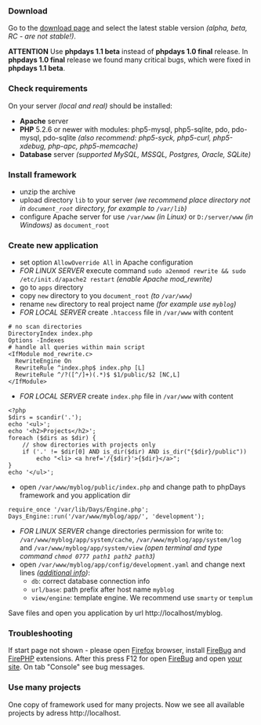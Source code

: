 <a href='Hidden comment: revision: 1'></a>

### Download ###

Go to the [download page](http://code.google.com/p/phpdays/downloads/list) and select the latest stable version _(alpha, beta, RC - are not stable!)_.

**ATTENTION** Use **phpdays 1.1 beta** instead of **phpdays 1.0 final** release. In **phpdays 1.0 final** release we found many critical bugs, which were fixed in **phpdays 1.1 beta**.

### Check requirements ###

On your server _(local and real)_ should be installed:
  * **Apache** server
  * **PHP** 5.2.6 or newer with modules: php5-mysql, php5-sqlite, pdo, pdo-mysql, pdo-sqlite _(also recommend: php5-syck, php5-curl, php5-xdebug, php-apc, php5-memcache)_
  * **Database** server _(supported MySQL, MSSQL, Postgres, Oracle, SQLite)_

### Install framework ###

  * unzip the archive
  * upload directory `lib` to your server _(we recommend place directory not in `document_root` directory, for example to `/var/lib`)_
  * configure Apache server for use `/var/www` _(in Linux)_ or `D:/server/www` _(in Windows)_ as `document_root`

### Create new application ###

  * set option `AllowOverride All` in Apache configuration
  * _FOR LINUX SERVER_ execute command `sudo a2enmod rewrite && sudo /etc/init.d/apache2 restart` _(enable Apache mod\_rewrite)_
  * go to `apps` directory
  * copy `new` directory to you `document_root` _(to `/var/www`)_
  * rename `new` directory to real project name _(for example use `myblog`)_
  * _FOR LOCAL SERVER_ create `.htaccess` file in `/var/www` with content
```
# no scan directories
DirectoryIndex index.php
Options -Indexes
# handle all queries within main script
<IfModule mod_rewrite.c>
  RewriteEngine On
  RewriteRule ^index.php$ index.php [L]
  RewriteRule ^/?([^/]+)(.*)$ $1/public/$2 [NC,L]
</IfModule>
```
  * _FOR LOCAL SERVER_ create `index.php` file in `/var/www` with content
```
<?php
$dirs = scandir('.');
echo '<ul>';
echo '<h2>Projects</h2>';
foreach ($dirs as $dir) {
    // show directories with projects only
    if ('.' != $dir[0] AND is_dir($dir) AND is_dir("{$dir}/public"))
        echo "<li> <a href='/{$dir}'>{$dir}</a>";
}
echo '</ul>';
```
  * open `/var/www/myblog/public/index.php` and change path to phpDays framework and you application dir
```
require_once '/var/lib/Days/Engine.php';
Days_Engine::run('/var/www/myblog/app/', 'development');
```
  * _FOR LINUX SERVER_ change directories permission for write to: `/var/www/myblog/app/system/cache`, `/var/www/myblog/app/system/log` and `/var/www/myblog/app/system/view` _(open terminal and type command `chmod 0777 path1 path2 path3`)_
  * open `/var/www/myblog/app/config/development.yaml` and change next lines _([additional info](EnLibDaysConfig.md))_:
    * `db`: correct database connection info
    * `url/base`: path prefix after host name `myblog`
    * `view/engine`: template engine. We recommend use `smarty` or `templum`

Save files and open you application by url http://localhost/myblog.

### Troubleshooting ###

If start page not shown - please open [Firefox](http://mozilla-europe.org/firefox) browser, install [FireBug](http://getfirebug.com/) and [FirePHP](http://www.firephp.org/) extensions. After this press F12 for open [FireBug](http://getfirebug.com/) and open [your site](http://localhost/myblog). On tab "Console" see bug messages.

### Use many projects ###

One copy of framework used for many projects. Now we see all available projects by adress http://localhost.